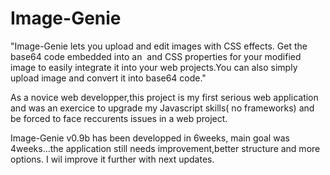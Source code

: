 # Image-Genie
"Image-Genie lets you upload and edit images with CSS effects. Get the base64 code embedded into an <img> and CSS properties for your modified image to easily integrate it into your web projects.You can also simply upload image and convert it into base64 code."

As a novice web developper,this project is my first serious web application and was an exercice to upgrade my Javascript skills( no frameworks) and be forced to face reccurents issues in a web project.

Image-Genie v0.9b has been developped in 6weeks, main goal was 4weeks...the application still needs improvement,better structure and more options. I wil improve it further with next updates.
